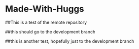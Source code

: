 # Made-With-Huggs

##This is a test of the remote repository

##this should go to the development branch

##this is another test, hopefully just to the development branch